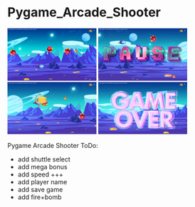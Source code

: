 # Pygame_Arcade_Shooter
[<img src="https://github.com/AndriiDorohov/Pygame_Arcade_Shooter/blob/main/preview/preview_01.jpg" width="200">](https://github.com/AndriiDorohov/Pygame_Arcade_Shooter/blob/main/preview/preview_01.jpg)
[<img src="https://github.com/AndriiDorohov/Pygame_Arcade_Shooter/blob/main/preview/preview_02.jpg" width="200">](https://github.com/AndriiDorohov/Pygame_Arcade_Shooter/blob/main/preview/preview_02.jpg)
[<img src="https://github.com/AndriiDorohov/Pygame_Arcade_Shooter/blob/main/preview/preview_03.jpg" width="200">](https://github.com/AndriiDorohov/Pygame_Arcade_Shooter/blob/main/preview/preview_03.jpg)
[<img src="https://github.com/AndriiDorohov/Pygame_Arcade_Shooter/blob/main/preview/preview_04.jpg" width="200">](https://github.com/AndriiDorohov/Pygame_Arcade_Shooter/blob/main/preview/preview_04.jpg)

Pygame Arcade Shooter
ToDo:
- add shuttle select
- add mega bonus
- add speed +++
- add player name
- add save game
- add fire+bomb
